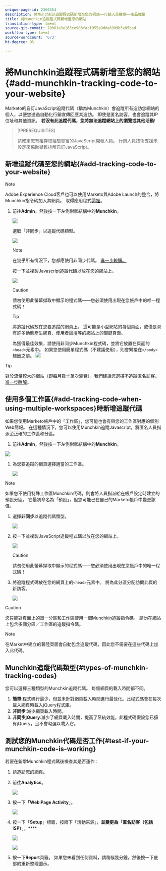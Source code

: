 ```yaml
---
unique-page-id: 2360354
description: 將Munchkin追蹤程式碼新增至您的網站——行銷人員檔案——產品檔案
title: 將Munchkin追蹤程式碼新增至您的網站
translation-type: tm+mt
source-git-commit: 78961a3e163ce903facf955a9dda6909b5e85bad
workflow-type: tm+mt
source-wordcount: '673'
ht-degree: 0%

---
```



# 將Munchkin追蹤程式碼新增至您的網站{#add-munchkin-tracking-code-to-your-website}

Marketo的自訂JavaScript追蹤代碼（稱為Munchkin）會追蹤所有造訪您網站的個人，以便您透過自動化行銷宣傳回應其造訪。 即使是匿名訪客，也會追蹤其IP位址和其他資訊。 **若沒有此追蹤代碼，您將無法追蹤網站上的瀏覽或其他活動**!

>[!PREREQUISITES]
>
>請確定您有權存取經驗豐富的JavaScript開發人員。 行銷人員技術支援未設定來協助疑難排解自訂JavaScript。

## 新增追蹤代碼至您的網站{#add-tracking-code-to-your-website}

>[!NOTE]
>
>Adobe Experience Cloud客戶也可以使用Marketo與Adobe Launch的整合，將Munchkin指令碼加入其網頁。 取得應用程式[這裡](https://www.adobeexchange.com/experiencecloud.details.101054.html)。

1. 前往&#x200B;**Admin**，然後按一下左側樹狀結構中的&#x200B;**Munchkin**。

   ![](assets/image2015-8-25-16-3a21-3a14.png)

   選取「非同步」以追蹤代碼類型。

   ![](assets/image2015-8-25-16-3a24-3a33.png)

   >[!NOTE]
   >
   >在幾乎所有情況下，您都應使用非同步代碼。 [進一步瞭解。](#types-of-munchkin-tracking-codes)

   按一下並複製Javascript追蹤代碼以放在您的網站上。

   ![](assets/image2015-8-25-16-3a26-3a12.png)

   >[!CAUTION]
   >
   >請勿使用此螢幕擷取中顯示的程式碼——您必須使用出現在您帳戶中的唯一程式碼！

   >[!TIP]
   >
   >將追蹤代碼放在您要追蹤的網頁上。 這可能是小型網站的每個頁面，或僅是具有許多動態產生網頁、使用者論壇等的網站上的關鍵頁面。

   為獲得最佳效果，請使用非同步Munchkin程式碼，並將它放置在頁面的`<head>`元素中。 如果您使用簡單程式碼（不建議使用），則會緊接在`</body>`標籤之前。
   ![](assets/image2015-8-25-16-3a5-3a20.png)

>[!TIP]
>
>對於流量較大的網站（即每月數十萬次瀏覽），我們建議您選擇不追蹤匿名訪客。 [進一步瞭解](https://developers.marketo.com/documentation/websites/lead-tracking-munchkin-js/)。

## 使用多個工作區{#add-tracking-code-when-using-multiple-workspaces}時新增追蹤代碼

如果您使用Marketo帳戶中的「工作區」，您可能也會有與您的工作區對應的個別Web簡報。 在這種情況下，您可以使用Munchkin追蹤Javascript，將匿名人員指派至正確的工作區和分區。

1. 前往&#x200B;**Admin**，然後按一下左側樹狀結構中的&#x200B;**Munchkin**。

![](assets/image2015-8-25-16-3a28-3a41.png)

1. 為您要追蹤的網頁選擇適當的工作區。

   ![](assets/image2015-8-25-16-3a30-3a32.png)

>[!NOTE]
>
>如果您不使用特殊工作區Munchkin代碼，則會將人員指派給在帳戶設定時建立的預設分區。 它最初命名為「預設」，但您可能已在自己的Marketo帳戶中變更該值。

1. 選擇&#x200B;**非同步**&#x200B;以追蹤代碼類型。

   ![](assets/image2015-8-25-16-3a32-3a42.png)

1. 按一下並複製JavaScript追蹤程式碼以放在您的網站上。

   ![](assets/image2015-8-25-16-3a34-3a7.png)

   >[!CAUTION]
   >
   >請勿使用此螢幕擷取中顯示的程式碼——您必須使用出現在您帳戶中的唯一程式碼！

1. 將追蹤程式碼放在您的網頁上的`<head>`元素中。 將為此分區分配訪問此頁的新訪客。

   ![](assets/image2015-8-25-16-3a5-3a20.png)

>[!CAUTION]
>
>您只能對頁面上的單一分區和工作區使用一個Munchkin追蹤指令碼。 請勿在網站上包含多個分區／工作區的追蹤指令碼。

>[!NOTE]
>
>在Market中建立的著陸頁面會自動包含追蹤代碼，因此您不需要在這些代碼上加入此代碼。

## Munchkin追蹤代碼類型{#types-of-munchkin-tracking-codes}

您可以選擇三種類型的Munchkin追蹤代碼。 每個網頁的載入時間都不同。

1. **簡單**:程式碼行最少，但並未針對網頁載入時間進行最佳化。此程式碼會在每次載入網頁時載入jQuery程式庫。
1. **非同步**:減少網頁載入時間。
1. **非同步jQuery**:減少了網頁載入時間，提高了系統效能。此程式碼假設您已擁有jQuery，且不會勾選以載入它。

## 測試您的Munchkin代碼是否工作{#test-if-your-munchkin-code-is-working}

若要在新增Munchkin程式碼後檢查其是否運作：

1. 請造訪您的網頁。

1. 前往&#x200B;**Analytics**。

   ![](assets/mainnav-analytics-hand.png)

1. 按一下&#x200B;**「Web Page Activity**」。

   ![](assets/webanalytics.png)

1. 按一下「**Setup**」標籤，按兩下「活動來源&#x200B;**」，並變更為「匿名訪客（包括ISP）**」。****

   ![](assets/analytics-activity-source.png)

   ![](assets/activitysource.png)

1. 按一下&#x200B;**Report**&#x200B;頁籤。 如果您未看到任何資料，請稍候幾分鐘，然後按一下底部的重新整理圖示。
